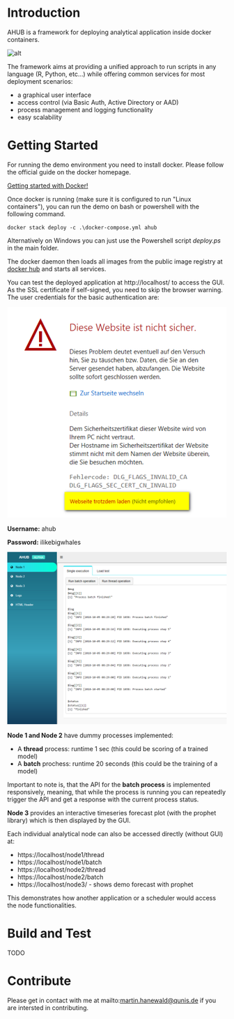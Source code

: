 # Introduction 
AHUB is a framework for deploying analytical application inside docker containers.

![alt]('figures/framework_overview.png')

The framework aims at providing a unified approach to run scripts in any language (R, Python, etc...) while offering common services for most deployment scenarios:

- a graphical user interface
- access control (via Basic Auth, Active Directory or AAD)
- process management and logging functionality
- easy scalability

# Getting Started

For running the demo environment you need to install docker. Please follow the official guide on the docker homepage.

[Getting started with Docker!](https://www.docker.com/get-started)

Once docker is running (make sure it is configured to run "Linux containers"), you can run the demo on bash or powershell with the following command.

```(powershell)
docker stack deploy -c .\docker-compose.yml ahub
```

Alternatively on Windows you can just use the Powershell script *deploy.ps* in the main folder.

The docker daemon then loads all images from the public image registry at [docker hub](https://hub.docker.com) and starts all services.

You can test the deployed application at http://localhost/ to access the GUI. As the SSL certificate if self-signed, you need to skip the browser warning. The user credentials for the basic authentication are:

![SSL warning](figures/sslwarning.png)

**Username:** ahub

**Password:** ilikebigwhales

![Graphical UI](figures/gui.png)

**Node 1 and Node 2** have dummy processes implemented:

* A **thread** process: runtime 1 sec (this could be scoring of a trained model)
* A **batch** prochess: runtime 20 seconds (this could be the training of a model)

Important to note is, that the API for the **batch process** is implemented responsively, meaning, that while the process is running you can repeatedly trigger the API and get a response with the current process status.

**Node 3** provides an interactive timeseries forecast plot (with the prophet library) which is then displayed by the GUI.

Each individual analytical node can also be accessed directly (without GUI) at:

- https://localhost/node1/thread 
- https://localhost/node1/batch
- https://localhost/node2/thread
- https://localhost/node2/batch
- https://localhost/node3/ - shows demo forecast with prophet

This demonstrates how another application or a scheduler would access the node functionalities.

# Build and Test
TODO

# Contribute

Please get in contact with me at mailto:martin.hanewald@qunis.de if you are intersted in contributing.